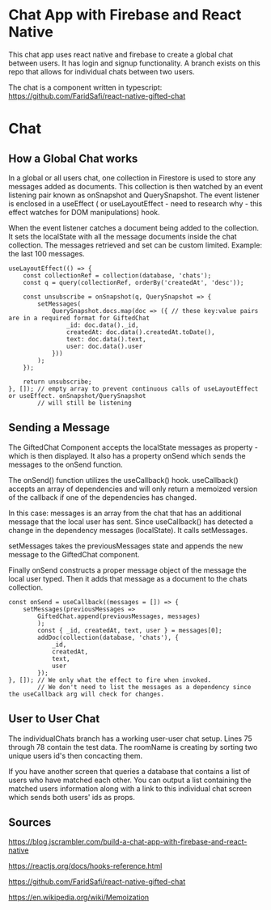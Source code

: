 # Chat App with Firebase and React Native

This chat app uses react native and firebase to create a global chat between users. It has login and signup functionality. A branch exists on this repo that allows for individual chats between two users. 


The chat is a component written in typescript: https://github.com/FaridSafi/react-native-gifted-chat

# Chat
## How a Global Chat works
In a global or all users chat, one collection in Firestore is used to store any messages added as documents. This collection is then watched by an event listening pair known as onSnapshot and QuerySnapshot. The event listener is enclosed in a useEffect ( or useLayoutEffect - need to research why - this effect watches for DOM manipulations) hook. 

When the event listener catches a document being added to the collection. It sets the localState with all the message documents inside the chat collection. The messages retrieved and set can be custom limited. Example: the last 100 messages. 

    useLayoutEffect(() => {
        const collectionRef = collection(database, 'chats');
        const q = query(collectionRef, orderBy('createdAt', 'desc'));

        const unsubscribe = onSnapshot(q, QuerySnapshot => {
            setMessages(
                QuerySnapshot.docs.map(doc => ({ // these key:value pairs are in a required format for GiftedChat
                    _id: doc.data()._id,
                    createdAt: doc.data().createdAt.toDate(),
                    text: doc.data().text,
                    user: doc.data().user
                }))
            );
        });
        
        return unsubscribe;
    }, []); // empty array to prevent continuous calls of useLayoutEffect or useEffect. onSnapshot/QuerySnapshot
            // will still be listening

## Sending a Message
The GiftedChat Component accepts the localState messages as property - which is then displayed. It also has a property onSend which sends the messages to the onSend function.

The onSend() function utilizes the useCallback() hook. useCallback() accepts an array of dependencies and will only return a memoized version of the callback if one of the dependencies has changed. 

In this case: messages is an array from the chat that has an additional message that the local user has sent. Since useCallback() has detected a change in the dependency messages (localState). It calls setMessages. 

setMessages takes the previousMessages state and appends the new message to the GiftedChat component. 

Finally onSend constructs a proper message object of the message the local user typed. Then it adds that message as a document to the chats collection.

    const onSend = useCallback((messages = []) => {
        setMessages(previousMessages =>
            GiftedChat.append(previousMessages, messages)
            );
            const { _id, createdAt, text, user } = messages[0];
            addDoc(collection(database, 'chats'), {
                _id,
                createdAt,
                text,
                user
            });
    }, []); // We only what the effect to fire when invoked. 
            // We don't need to list the messages as a dependency since the useCallback arg will check for changes.


## User to User Chat
The individualChats branch has a working user-user chat setup. Lines 75 through 78 contain the test data. 
The roomName is creating by sorting two unique users id's then concacting them.

If you have another screen that queries a database that contains a list of users who have matched each other. 
You can output a list containing the matched users information along with a link to this individual chat screen which sends both users' ids as props.

## Sources
https://blog.jscrambler.com/build-a-chat-app-with-firebase-and-react-native

https://reactjs.org/docs/hooks-reference.html

https://github.com/FaridSafi/react-native-gifted-chat

https://en.wikipedia.org/wiki/Memoization
